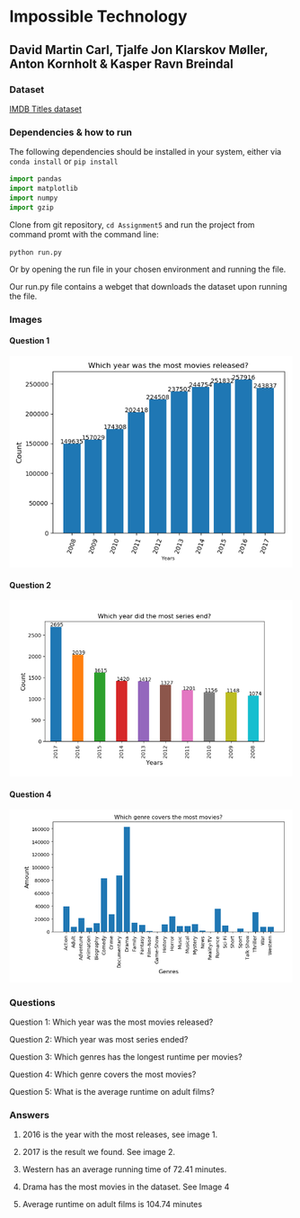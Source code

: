 ﻿# Impossible Technology

## David Martin Carl, Tjalfe Jon Klarskov Møller, Anton Kornholt & Kasper Ravn Breindal

### Dataset

[IMDB Titles dataset](https://datasets.imdbws.com/title.basics.tsv.gz)

### Dependencies & how to run

The following dependencies should be installed in your system, either via `conda install` or `pip install`

```python
import pandas
import matplotlib
import numpy
import gzip
```

Clone from git repository, `cd Assignment5` and run the project from command promt with the command line:

`python run.py`

Or by opening the run file in your chosen environment and running the file.

Our run.py file contains a webget that downloads the dataset upon running the file. 

### Images

#### Question 1

![Question 1](img/Question_1.png)

#### Question 2

![Question 2](img/Question_2.png)

#### Question 4

![Question 4](img/Question_4.png)


### Questions

Question 1: Which year was the most movies released?

Question 2: Which year was most series ended?

Question 3: Which genres has the longest runtime per movies?

Question 4: Which genre covers the most movies?

Question 5: What is the average runtime on adult films?

### Answers

1. 2016 is the year with the most releases, see image 1.

2. 2017 is the result we found. See image 2.

3. Western has an average running time of 72.41 minutes.

4. Drama has the most movies in the dataset. See Image 4

5. Average runtime on adult films is 104.74 minutes
